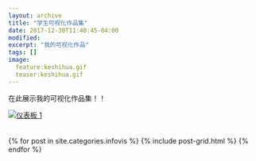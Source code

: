 ```yaml
---
layout: archive
title: "学生可视化作品集"
date: 2017-12-30T11:40:45-04:00
modified:
excerpt: "我的可视化作品"
tags: []
image: 
  feature:keshihua.gif
  teaser:keshihua.gif
---
```


在此展示我的可视化作品集！！
<html>
<head>

<div class='tableauPlaceholder' id='viz1515294794773' style='position: relative'><noscript><a href='#'><img alt='仪表板 1 ' src='https:&#47;&#47;public.tableau.com&#47;static&#47;images&#47;_1&#47;_15835&#47;1_2&#47;1_rss.png' style='border: none' /></a></noscript><object class='tableauViz'  style='display:none;'><param name='host_url' value='https%3A%2F%2Fpublic.tableau.com%2F' /> <param name='embed_code_version' value='3' /> <param name='site_root' value='' /><param name='name' value='_15835&#47;1_2' /><param name='tabs' value='no' /><param name='toolbar' value='yes' /><param name='static_image' value='https:&#47;&#47;public.tableau.com&#47;static&#47;images&#47;_1&#47;_15835&#47;1_2&#47;1.png' /> <param name='animate_transition' value='yes' /><param name='display_static_image' value='yes' /><param name='display_spinner' value='yes' /><param name='display_overlay' value='yes' /><param name='display_count' value='yes' /><param name='filter' value='publish=yes' /></object></div><script type='text/javascript'>var divElement = document.getElementById('viz1515294794773');var vizElement = divElement.getElementsByTagName('object')[0];vizElement.style.width='1000px';vizElement.style.height='827px';var scriptElement = document.createElement('script');scriptElement.src = 'https://public.tableau.com/javascripts/api/viz_v1.js';vizElement.parentNode.insertBefore(scriptElement, vizElement);</script>

</head>
<body> 

<br>
<br>
<div class="tiles">
{% for post in site.categories.infovis %}
  {% include post-grid.html %}
{% endfor %}
</div><!-- /.tiles -->
 </body>
 </html>


